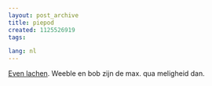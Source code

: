 ```yaml
---
layout: post_archive
title: piepod
created: 1125526919
tags:

lang: nl
---
```

[Even lachen](http://www.weebl.jolt.co.uk/piepod.htm). Weeble en bob zijn de max. qua meligheid dan. 
